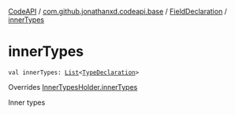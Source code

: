 [CodeAPI](../../index.md) / [com.github.jonathanxd.codeapi.base](../index.md) / [FieldDeclaration](index.md) / [innerTypes](.)

# innerTypes

`val innerTypes: `[`List`](https://kotlinlang.org/api/latest/jvm/stdlib/kotlin.collections/-list/index.html)`<`[`TypeDeclaration`](../-type-declaration/index.md)`>`

Overrides [InnerTypesHolder.innerTypes](../-inner-types-holder/inner-types.md)

Inner types

